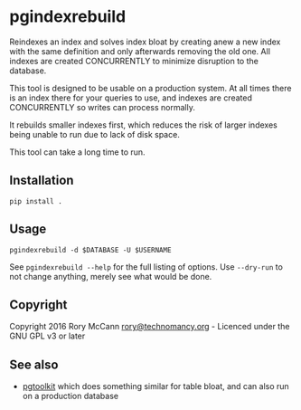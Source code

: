 # pgindexrebuild

Reindexes an index and solves index bloat by creating anew a new index with the
same definition and only afterwards removing the old one. All indexes are
created CONCURRENTLY to minimize disruption to the database.

This tool is designed to be usable on a production system. At all times there
is an index there for your queries to use, and indexes are created CONCURRENTLY
so writes can process normally.

It rebuilds smaller indexes first, which reduces the risk of larger indexes
being unable to run due to lack of disk space.

This tool can take a long time to run.

## Installation

    pip install .

## Usage

    pgindexrebuild -d $DATABASE -U $USERNAME

See `pgindexrebuild --help` for the full listing of options. Use `--dry-run` to
not change anything, merely see what would be done.

## Copyright

Copyright 2016 Rory McCann <rory@technomancy.org> - Licenced under the GNU GPL v3 or later

## See also

 * [pgtoolkit](https://github.com/grayhemp/pgtoolkit) which does something
   similar for table bloat, and can also run on a production database
